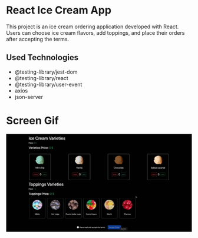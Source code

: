 <h1>React Ice Cream App</h1>

<p>This project is an ice cream ordering application developed with React. Users can choose ice cream flavors, add toppings, and place their orders after accepting the terms.</p>

<h2>Used Technologies</h2>

<ul>

<li>@testing-library/jest-dom</li>
<li>@testing-library/react</li>
<li>@testing-library/user-event</li>
<li>axios</li>
<li>json-server</li>

</ul>

<h1>Screen Gif</h1>

<img src="./public/icecreamapp.gif">
